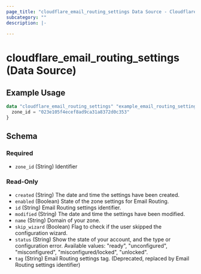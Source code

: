 ```yaml
---
page_title: "cloudflare_email_routing_settings Data Source - Cloudflare"
subcategory: ""
description: |-
  
---
```


# cloudflare_email_routing_settings (Data Source)



## Example Usage

```terraform
data "cloudflare_email_routing_settings" "example_email_routing_settings" {
  zone_id = "023e105f4ecef8ad9ca31a8372d0c353"
}
```

<!-- schema generated by tfplugindocs -->
## Schema

### Required

- `zone_id` (String) Identifier

### Read-Only

- `created` (String) The date and time the settings have been created.
- `enabled` (Boolean) State of the zone settings for Email Routing.
- `id` (String) Email Routing settings identifier.
- `modified` (String) The date and time the settings have been modified.
- `name` (String) Domain of your zone.
- `skip_wizard` (Boolean) Flag to check if the user skipped the configuration wizard.
- `status` (String) Show the state of your account, and the type or configuration error.
Available values: "ready", "unconfigured", "misconfigured", "misconfigured/locked", "unlocked".
- `tag` (String) Email Routing settings tag. (Deprecated, replaced by Email Routing settings identifier)


